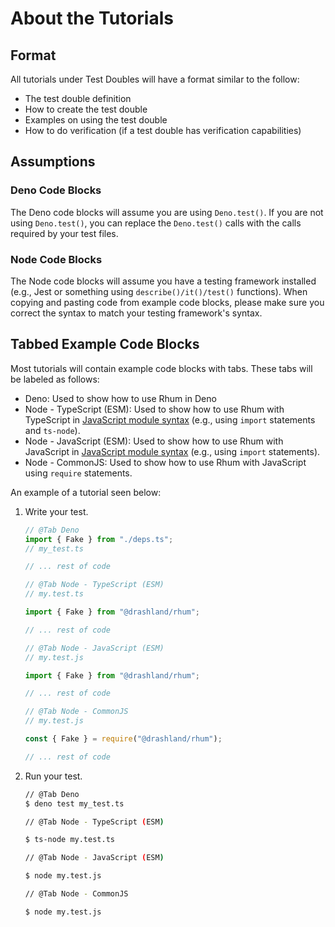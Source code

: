 # About the Tutorials

## Format

All tutorials under Test Doubles will have a format similar to the follow:

- The test double definition
- How to create the test double
- Examples on using the test double
- How to do verification (if a test double has verification capabilities)

## Assumptions

### Deno Code Blocks

The Deno code blocks will assume you are using `Deno.test()`. If you are not
using `Deno.test()`, you can replace the `Deno.test()` calls with the calls
required by your test files.

### Node Code Blocks

The Node code blocks will assume you have a testing framework installed (e.g.,
Jest or something using `describe()/it()/test()` functions). When copying and
pasting code from example code blocks, please make sure you correct the syntax
to match your testing framework's syntax.

## Tabbed Example Code Blocks

Most tutorials will contain example code blocks with tabs. These tabs will be
labeled as follows:

- Deno: Used to show how to use Rhum in Deno
- Node - TypeScript (ESM): Used to show how to use Rhum with TypeScript in
  [JavaScript module syntax](https://developer.mozilla.org/en-US/docs/Web/JavaScript/Guide/Modules)
  (e.g., using `import` statements and `ts-node`).
- Node - JavaScript (ESM): Used to show how to use Rhum with JavaScript in
  [JavaScript module syntax](https://developer.mozilla.org/en-US/docs/Web/JavaScript/Guide/Modules)
  (e.g., using `import` statements).
- Node - CommonJS: Used to show how to use Rhum with JavaScript using `require`
  statements.

An example of a tutorial seen below:

1. Write your test.

   ```typescript
   // @Tab Deno
   import { Fake } from "./deps.ts";
   // my_test.ts

   // ... rest of code

   // @Tab Node - TypeScript (ESM)
   // my.test.ts

   import { Fake } from "@drashland/rhum";

   // ... rest of code

   // @Tab Node - JavaScript (ESM)
   // my.test.js

   import { Fake } from "@drashland/rhum";

   // ... rest of code

   // @Tab Node - CommonJS
   // my.test.js

   const { Fake } = require("@drashland/rhum");

   // ... rest of code
   ```

1. Run your test.

   ```bash
   // @Tab Deno
   $ deno test my_test.ts

   // @Tab Node - TypeScript (ESM)

   $ ts-node my.test.ts

   // @Tab Node - JavaScript (ESM)

   $ node my.test.js

   // @Tab Node - CommonJS

   $ node my.test.js
   ```
